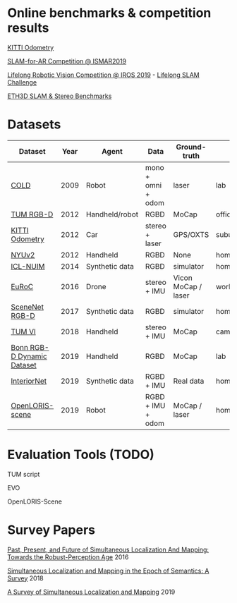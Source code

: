 # Online benchmarks & competition results

[KITTI Odometry](http://www.cvlibs.net/datasets/kitti/eval_odometry.php)

[SLAM-for-AR Competition @ ISMAR2019](http://www.zjucvg.net/eval-vislam/ismar19-slam-competition/?from=singlemessage#competition-results-v-slam)

[Lifelong Robotic Vision Competition @ IROS 2019](https://lifelong-robotic-vision.github.io/competition/) - [Lifelong SLAM Challenge](https://lifelong-robotic-vision.github.io/competition/slam)

[ETH3D SLAM & Stereo Benchmarks](https://www.eth3d.net/)

# Datasets

| Dataset                                                  | Year | Agent              | Data                     | Ground-truth            | Scene                    | Scene changes                       |
|----------------------------------------------------------|------|----------------------|--------------------------|-------------------------|--------------------------|-------------------------------------|
| [COLD](https://www.nada.kth.se/cas/COLD/index.php)                                                     | 2009 |    Robot             |    mono + omni + odom    |    laser                |    lab                   |    illumination/objects                  |
|    [TUM RGB-D](https://vision.in.tum.de/data/datasets/rgbd-dataset)                                             | 2012 |    Handheld/robot    |    RGBD                  |    MoCap                  |    office/work shed     |    -                             |
|    [KITTI Odometry](http://www.cvlibs.net/datasets/kitti/eval_odometry.php)                                        | 2012 |    Car               |    stereo   + laser      |    GPS/OXTS             |    suburban/highway      |    moving objects                    |
|    [NYUv2](https://cs.nyu.edu/~silberman/datasets/nyu_depth_v2.html)                                                 | 2012 |    Handheld          |    RGBD                  |    None                 |    home/office           |    -                             |
|    [ICL-NUIM](https://www.doc.ic.ac.uk/~ahanda/VaFRIC/iclnuim.html)                                              | 2014 |    Synthetic data    |    RGBD                  |    simulator            |    home/office           |    -                             |
|    [EuRoC](https://projects.asl.ethz.ch/datasets/doku.php?id=kmavvisualinertialdatasets)                                                 | 2016 |    Drone             |    stereo + IMU          |    Vicon MoCap / laser    |    work shed             |    -                             |
|    [SceneNet RGB-D](https://robotvault.bitbucket.io/scenenet-rgbd.html)                                        | 2017 |    Synthetic data    |    RGBD                  |    simulator            |    home                  |                                     |
|    [TUM VI](https://vision.in.tum.de/data/datasets/visual-inertial-dataset)                                                | 2018 |    Handheld          |    stereo + IMU          |    MoCap                  |    campus  buildings     |    -                             |
|    [Bonn RGB-D   Dynamic Dataset](http://www.ipb.uni-bonn.de/data/rgbd-dynamic-dataset/)                          | 2019 |    Handheld          |    RGBD                  |    MoCap                  |    lab                   |    moving object                    |
|    [InteriorNet](https://interiornet.org/)                                           | 2019 |    Synthetic data    |    RGBD + IMU            |    Real data            |    home                  |    illumination/objects (simulation)     |
|    [OpenLORIS-scene](https://lifelong-robotic-vision.github.io/dataset/scene)    | 2019 |    Robot             |    RGBD + IMU + odom     |    MoCap / laser          |    home/office/cafe/supermarket    |    illumination/objects (real life)    |


# Evaluation Tools (TODO)

TUM script

EVO

OpenLORIS-Scene

# Survey Papers

[Past, Present, and Future of Simultaneous Localization And Mapping: Towards the Robust-Perception Age](https://arxiv.org/abs/1606.05830) 2016

[Simultaneous Localization and Mapping in the Epoch of Semantics: A Survey](https://rd.springer.com/article/10.1007/s12555-018-0130-x) 2018

[A Survey of Simultaneous Localization and Mapping](https://arxiv.org/abs/1909.05214) 2019

